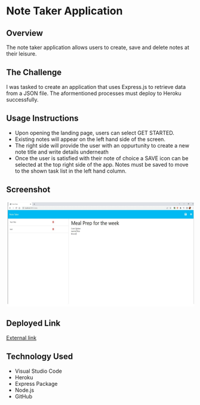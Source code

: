 # Note Taker Application

## Overview
The note taker application allows users to create, save and delete notes at their leisure.

## The Challenge
I was tasked to create an application that uses Express.js to retrieve data from a JSON file. The aformentioned processes must deploy to Heroku successfully.

## Usage Instructions
* Upon opening the landing page, users can select GET STARTED.
* Existing notes will appear on the left hand side of the screen. 
* The right side will provide the user with an oppurtunity to create a new note title and write details underneath 
* Once the user is satisfied with their note of choice a SAVE icon can be selected at the top right side of the app. Notes must be saved to move to the shown task list in the left hand column.

## Screenshot
![screenshot](public/assets/screenshot.jpg)

## Deployed Link
[External link](https://floating-bayou-47885.herokuapp.com/)

## Technology Used
* Visual Studio Code
* Heroku
* Express Package
* Node.js
* GitHub


